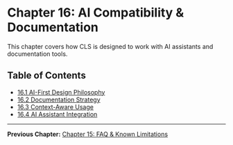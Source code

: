 # Chapter 16: AI Compatibility & Documentation

This chapter covers how CLS is designed to work with AI assistants and documentation tools.

## Table of Contents

- [16.1 AI-First Design Philosophy](./16.1-ai-first-design-philosophy.md)
- [16.2 Documentation Strategy](./16.2-documentation-strategy.md)
- [16.3 Context-Aware Usage](./16.3-context-aware-usage.md)
- [16.4 AI Assistant Integration](./16.4-ai-assistant-integration.md)

---

**Previous Chapter:** [Chapter 15: FAQ & Known Limitations](../15-faq-limitations/index.md)
